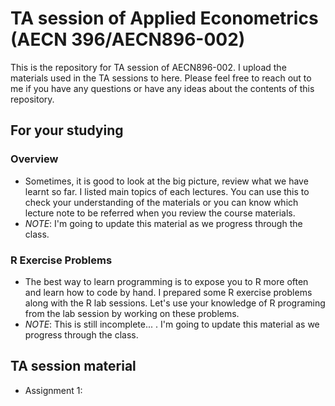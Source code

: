 # TA session of Applied Econometrics (AECN 396/AECN896-002)

This is the repository for TA session of AECN896-002. I upload the materials used in the TA sessions to here. Please feel free to reach out to me if you have any questions or have any ideas about the contents of this repository. 

## For your studying

### Overview
+ Sometimes, it is good to look at the big picture, review what we have learnt so far. I listed main topics of each lectures. You can use this to check your understanding of the materials or you can know which lecture note to be referred when you review the course materials. 
+ *NOTE*: I'm going to update this material as we progress through the class.

### R Exercise Problems
+ The best way to learn programming is to expose you to R more often and learn how to code by hand. I prepared some R exercise problems along with the R lab sessions. Let's use your knowledge of R programing from the lab session by  working on these problems. 
+ *NOTE*: This is still incomplete... . I'm going to update this material as we progress through the class.

## TA session material
+ Assignment 1: 